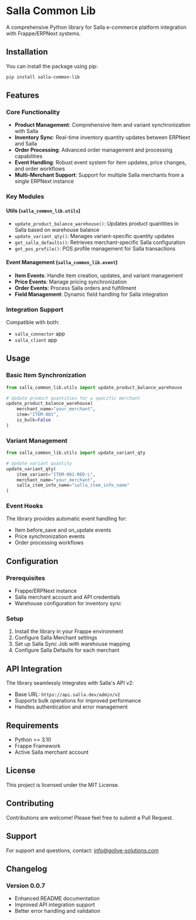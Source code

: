 # Salla Common Lib

A comprehensive Python library for Salla e-commerce platform integration with Frappe/ERPNext systems.

## Installation

You can install the package using pip:

```bash
pip install salla-common-lib
```

## Features

### Core Functionality
- **Product Management**: Comprehensive item and variant synchronization with Salla
- **Inventory Sync**: Real-time inventory quantity updates between ERPNext and Salla
- **Order Processing**: Advanced order management and processing capabilities
- **Event Handling**: Robust event system for item updates, price changes, and order workflows
- **Multi-Merchant Support**: Support for multiple Salla merchants from a single ERPNext instance

### Key Modules

#### Utils (`salla_common_lib.utils`)
- `update_product_balance_warehouse()`: Updates product quantities in Salla based on warehouse balance
- `update_variant_qty()`: Manages variant-specific quantity updates
- `get_salla_defaults()`: Retrieves merchant-specific Salla configuration
- `get_pos_profile()`: POS profile management for Salla transactions

#### Event Management (`salla_common_lib.event`)
- **Item Events**: Handle item creation, updates, and variant management
- **Price Events**: Manage pricing synchronization
- **Order Events**: Process Salla orders and fulfillment
- **Field Management**: Dynamic field handling for Salla integration

### Integration Support
Compatible with both:
- `salla_connector` app
- `salla_client` app

## Usage

### Basic Item Synchronization
```python
from salla_common_lib.utils import update_product_balance_warehouse

# Update product quantities for a specific merchant
update_product_balance_warehouse(
    merchant_name="your_merchant",
    item="ITEM-001",
    is_bulk=False
)
```

### Variant Management
```python
from salla_common_lib.utils import update_variant_qty

# Update variant quantity
update_variant_qty(
    item_variant="ITEM-001-RED-L",
    merchant_name="your_merchant",
    salla_item_info_name="salla_item_info_name"
)
```

### Event Hooks
The library provides automatic event handling for:
- Item before_save and on_update events
- Price synchronization events
- Order processing workflows

## Configuration

### Prerequisites
- Frappe/ERPNext instance
- Salla merchant account and API credentials
- Warehouse configuration for inventory sync

### Setup
1. Install the library in your Frappe environment
2. Configure Salla Merchant settings
3. Set up Salla Sync Job with warehouse mapping
4. Configure Salla Defaults for each merchant

## API Integration

The library seamlessly integrates with Salla's API v2:
- Base URL: `https://api.salla.dev/admin/v2`
- Supports bulk operations for improved performance
- Handles authentication and error management

## Requirements

- Python >= 3.10
- Frappe Framework
- Active Salla merchant account

## License

This project is licensed under the MIT License.

## Contributing

Contributions are welcome! Please feel free to submit a Pull Request.

## Support

For support and questions, contact: info@golive-solutions.com

## Changelog

### Version 0.0.7
- Enhanced README documentation
- Improved API integration support
- Better error handling and validation
